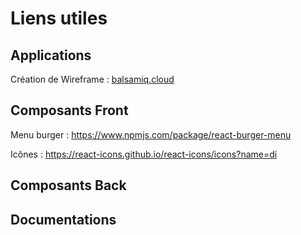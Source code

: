 # Liens utiles

## Applications

Création de Wireframe : [balsamiq.cloud](https://balsamiq.cloud/sebd2qs/pjd370r/r05D8)

## Composants Front
Menu burger : https://www.npmjs.com/package/react-burger-menu

Icônes : https://react-icons.github.io/react-icons/icons?name=di

## Composants Back


## Documentations
